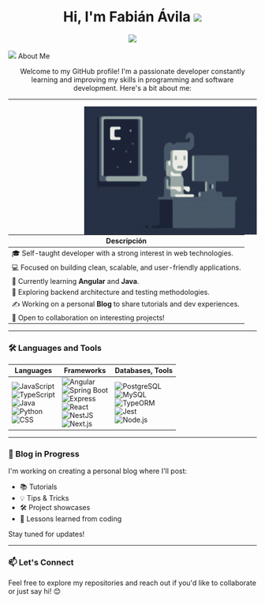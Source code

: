 <h1 align="center">
  <b>Hi, I'm Fabián Ávila</b>
  <img src="https://media.giphy.com/media/hvRJCLFzcasrR4ia7z/giphy.gif" width="35">
</h1>
<p align="center">
  <img src="https://readme-typing-svg.herokuapp.com?font=Fira+Code&duration=3000&pause=1000&color=00ADB5&center=true&vCenter=true&width=500&lines=Passionate+Developer+%F0%9F%94%A5;Always+learning+something+new+%F0%9F%93%9A;Open+to+collaborations+%F0%9F%92%BB;Lover+of+clean+code+%E2%9C%A8"/>
</p>

<picture><img src="https://github.com/7oSkaaa/7oSkaaa/blob/main/Images/about_me.gif?raw=true" width=50px></picture> About Me

<p align="center" >Welcome to my GitHub profile! I'm a passionate developer constantly learning and improving my skills in programming and software development. Here's a bit about me:
</p>

---

<img  align="right" src="https://raw.githubusercontent.com/AVS1508/AVS1508/master/assets/Night-Coding.gif" width="350" height="260"/>


| Descripción                                                       |
|-------------------------------------------------------------------|
| 🎓 Self-taught developer with a strong interest in web technologies. |
| 💻 Focused on building clean, scalable, and user-friendly applications. |
| 🌱 Currently learning **Angular** and **Java**.                   |
| 📖 Exploring backend architecture and testing methodologies.      |
| ✍️ Working on a personal **Blog** to share tutorials and dev experiences. |
| 🤝 Open to collaboration on interesting projects!                 |


---

### 🛠️ Languages and Tools

| **Languages** | **Frameworks** | **Databases, Tools** |
|--------------|-----------------------------|-----------------------------|
|![JavaScript](https://img.shields.io/badge/JavaScript-F7DF1E?logo=javascript&logoColor=black) <br>![TypeScript](https://img.shields.io/badge/TypeScript-3178C6?logo=typescript&logoColor=white) <br>![Java](https://img.shields.io/badge/Java-ED8B00?logo=java&logoColor=white) <br>![Python](https://img.shields.io/badge/Python-3776AB?logo=python&logoColor=white) <br>![CSS](https://img.shields.io/badge/Pure%20CSS-2965f1?logo=css3&logoColor=white) |![Angular](https://img.shields.io/badge/Angular-DD0031?logo=angular&logoColor=white) <br>![Spring Boot](https://img.shields.io/badge/Spring%20Boot-6DB33F?logo=springboot&logoColor=white) <br>![Express](https://img.shields.io/badge/Express.js-000000?logo=express&logoColor=white) <br>![React](https://img.shields.io/badge/React-61DAFB?logo=react&logoColor=black) <br>![NestJS](https://img.shields.io/badge/NestJS-E0234E?logo=nestjs&logoColor=white) <br>![Next.js](https://img.shields.io/badge/Next.js-000000?logo=next.js&logoColor=white) |![PostgreSQL](https://img.shields.io/badge/PostgreSQL-4169E1?logo=postgresql&logoColor=white) <br>![MySQL](https://img.shields.io/badge/MySQL-4479A1?logo=mysql&logoColor=white) <br>![TypeORM](https://img.shields.io/badge/TypeORM-FF4785?logo=typeorm&logoColor=white) <br>![Jest](https://img.shields.io/badge/Jest-C21325?logo=jest&logoColor=white) <br>![Node.js](https://img.shields.io/badge/Node.js-339933?logo=node.js&logoColor=white) |

---

### 📝 Blog in Progress

I'm working on creating a personal blog where I'll post:

- 📚 Tutorials
- 💡 Tips & Tricks
- 🛠️ Project showcases
- 🧠 Lessons learned from coding

Stay tuned for updates!

---

### 📫 Let's Connect

Feel free to explore my repositories and reach out if you'd like to collaborate or just say hi! 😊
